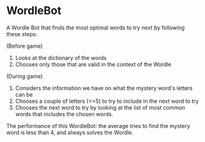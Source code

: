 # WordleBot

A Wordle Bot that finds the most optimal words to try next by following these steps:

(Before game)
1) Looks at the dictionary of the words
2) Chooses only those that are valid in the context of the Wordle

(During game)
1) Considers the information we have on what the mystery word's letters can be
2) Chooses a couple of letters (<=5) to try to include in the next word to try
3) Chooses the next word to try by looking at the list of most common words that includes the chosen words.

The performance of this WordleBot: the average tries to find the mystery word is less than 4, and always solves the Wordle.

